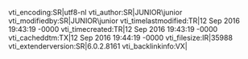 vti_encoding:SR|utf8-nl
vti_author:SR|JUNIOR\\junior
vti_modifiedby:SR|JUNIOR\\junior
vti_timelastmodified:TR|12 Sep 2016 19:43:19 -0000
vti_timecreated:TR|12 Sep 2016 19:43:19 -0000
vti_cacheddtm:TX|12 Sep 2016 19:44:19 -0000
vti_filesize:IR|35988
vti_extenderversion:SR|6.0.2.8161
vti_backlinkinfo:VX|
